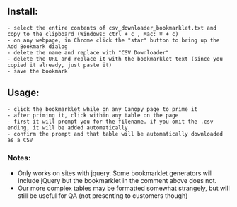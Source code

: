  ## Install:
    - select the entire contents of csv_downloader_bookmarklet.txt and copy to the clipboard (Windows: ctrl + c , Mac: ⌘ + c)
    - on any webpage, in Chrome click the "star" button to bring up the Add Bookmark dialog
    - delete the name and replace with "CSV Downloader"
    - delete the URL and replace it with the bookmarklet text (since you copied it already, just paste it)
    - save the bookmark

  ## Usage:
    - click the bookmarklet while on any Canopy page to prime it
    - after priming it, click within any table on the page
    - first it will prompt you for the filename. if you omit the .csv ending, it will be added automatically
    - confirm the prompt and that table will be automatically downloaded as a CSV

  ### Notes:
  - Only works on sites with jquery. Some bookmarklet generators will include jQuery but the bookmarklet in the comment above does not.
  - Our more complex tables may be formatted somewhat strangely, but will still be useful for QA (not presenting to customers though)

